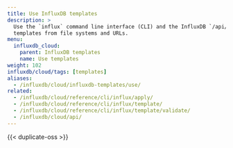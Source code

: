 ```yaml
---
title: Use InfluxDB templates
description: >
  Use the `influx` command line interface (CLI) and the InfluxDB `/api/v2/templates` API to summarize, validate, and apply
  templates from file systems and URLs.
menu:
  influxdb_cloud:
    parent: InfluxDB templates
    name: Use templates
weight: 102
influxdb/cloud/tags: [templates]
aliases:
  - /influxdb/cloud/influxdb-templates/use/
related:
  - /influxdb/cloud/reference/cli/influx/apply/
  - /influxdb/cloud/reference/cli/influx/template/
  - /influxdb/cloud/reference/cli/influx/template/validate/
  - /influxdb/cloud/api/
---
```


{{< duplicate-oss >}}
